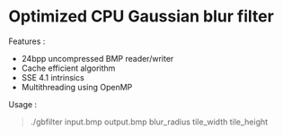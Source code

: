 Optimized CPU Gaussian blur filter
==================================

Features :
* 24bpp uncompressed BMP reader/writer
* Cache efficient algorithm
* SSE 4.1 intrinsics
* Multithreading using OpenMP

Usage :
> ./gbfilter input.bmp output.bmp blur_radius tile_width tile_height
